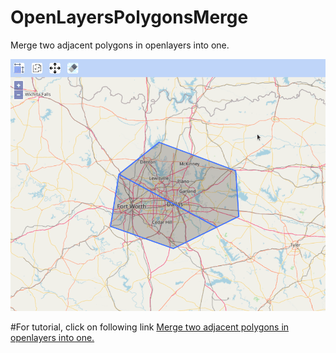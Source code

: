 # OpenLayersPolygonsMerge
Merge two adjacent polygons in openlayers into one.

![OpenLayersPolygonsMerge](OpenLayersPolygonMerge.gif)

#For tutorial, click on following link
[Merge two adjacent polygons in openlayers into one.](https://geoknight.medium.com/merge-two-polygons-in-openlayers-551467d9b016 "")
